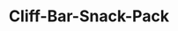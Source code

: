 ---
title: Cliff-Bar-Snack-Pack
name: Variety Cliff Bar Snack Pack
description: The Variety Cliff Bar Snack Pack offers a convenient assortment of energy-boosting snacks, featuring a selection of delicious Cliff Bar flavors to satisfy your cravings and fuel your day. Perfect for on-the-go snacking or refueling during outdoor activities, this pack provides a mix of flavors to suit different tastes and preferences.
price: $22.99
imageUrl: ["/assets/images/snackboxes/cliff/Cliff2.jpg", "/assets/images/snackboxes/cliff/Clif 1.jpg", "/assets/images/snackboxes/cliff/Clif 2.jpg", "/assets/images/snackboxes/cliff/Clif 3.jpg", "/assets/images/snackboxes/cliff/Clif 4.jpg"]
tags: -product
imageAlt: "Variety pack of hand curated Cliff bars - snack pack"
---